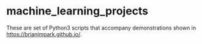 # machine_learning_projects

These are set of Python3 scripts that accompany demonstrations shown in https://brianjmpark.github.io/. 
